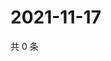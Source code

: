 # 2021-11-17

共 0 条

<!-- BEGIN WEIBO -->
<!-- 最后更新时间 Wed Nov 17 2021 15:11:41 GMT+0800 (China Standard Time) -->

<!-- END WEIBO -->
